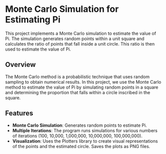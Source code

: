 # Monte Carlo Simulation for Estimating Pi

This project implements a Monte Carlo simulation to estimate the value of Pi. The simulation generates random points within a unit square and calculates the ratio of points that fall inside a unit circle. This ratio is then used to estimate the value of Pi.

## Overview

The Monte Carlo method is a probabilistic technique that uses random sampling to obtain numerical results. In this project, we use the Monte Carlo method to estimate the value of Pi by simulating random points in a square and determining the proportion that falls within a circle inscribed in the square.

## Features

- **Monte Carlo Simulation**: Generates random points to estimate Pi.
- **Multiple Iterations**: The program runs simulations for various numbers of iterations (100, 10,000, 1,000,000, 10,000,000, 100,000,000).
- **Visualization**: Uses the Plotters library to create visual representations of the points and the estimated circle. Saves the plots as PNG files.

